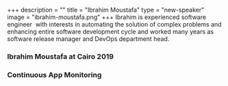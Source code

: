 +++
description = ""
title = "Ibrahim Moustafa"
type = "new-speaker"
image = "ibrahim-moustafa.png"
+++
Ibrahim is experienced software engineer  with interests in automating the solution of complex problems and enhancing entire software development cycle and worked many years as software release manager and DevOps department head.

### Ibrahim Moustafa at Cairo 2019

### Continuous App Monitoring